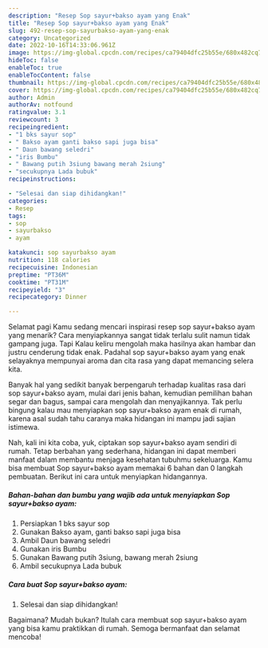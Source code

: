 ```yaml
---
description: "Resep Sop sayur+bakso ayam yang Enak"
title: "Resep Sop sayur+bakso ayam yang Enak"
slug: 492-resep-sop-sayurbakso-ayam-yang-enak
category: Uncategorized
date: 2022-10-16T14:33:06.961Z
image: https://img-global.cpcdn.com/recipes/ca79404dfc25b55e/680x482cq70/sop-sayurbakso-ayam-foto-resep-utama.jpg
hideToc: false
enableToc: true
enableTocContent: false
thumbnail: https://img-global.cpcdn.com/recipes/ca79404dfc25b55e/680x482cq70/sop-sayurbakso-ayam-foto-resep-utama.jpg
cover: https://img-global.cpcdn.com/recipes/ca79404dfc25b55e/680x482cq70/sop-sayurbakso-ayam-foto-resep-utama.jpg
author: Admin
authorAv: notfound
ratingvalue: 3.1
reviewcount: 3
recipeingredient:
- "1 bks sayur sop"
- " Bakso ayam ganti bakso sapi juga bisa"
- " Daun bawang seledri"
- "iris Bumbu"
- " Bawang putih 3siung bawang merah 2siung"
- "secukupnya Lada bubuk"
recipeinstructions:

- "Selesai dan siap dihidangkan!"
categories:
- Resep
tags:
- sop
- sayurbakso
- ayam

katakunci: sop sayurbakso ayam 
nutrition: 118 calories
recipecuisine: Indonesian
preptime: "PT36M"
cooktime: "PT31M"
recipeyield: "3"
recipecategory: Dinner

---
```



Selamat pagi Kamu sedang mencari inspirasi resep sop sayur+bakso ayam yang menarik? Cara menyiapkannya sangat tidak terlalu sulit namun tidak gampang juga. Tapi Kalau keliru mengolah maka hasilnya akan hambar dan justru cenderung tidak enak. Padahal sop sayur+bakso ayam yang enak selayaknya mempunyai aroma dan cita rasa yang dapat memancing selera kita.


Banyak hal yang sedikit banyak berpengaruh terhadap kualitas rasa dari sop sayur+bakso ayam, mulai dari jenis bahan, kemudian pemilihan bahan segar dan bagus, sampai cara mengolah dan menyajikannya. Tak perlu bingung kalau mau menyiapkan sop sayur+bakso ayam enak di rumah, karena asal sudah tahu caranya maka hidangan ini mampu jadi sajian istimewa.




Nah, kali ini kita coba, yuk, ciptakan sop sayur+bakso ayam sendiri di rumah. Tetap berbahan yang sederhana, hidangan ini dapat memberi manfaat dalam membantu menjaga kesehatan tubuhmu sekeluarga. Kamu bisa membuat Sop sayur+bakso ayam memakai 6 bahan dan 0 langkah pembuatan. Berikut ini cara untuk menyiapkan hidangannya.

<!--inarticleads1-->

##### Bahan-bahan dan bumbu yang wajib ada untuk menyiapkan Sop sayur+bakso ayam:

1. Persiapkan 1 bks sayur sop
1. Gunakan  Bakso ayam, ganti bakso sapi juga bisa
1. Ambil  Daun bawang seledri
1. Gunakan iris Bumbu
1. Gunakan  Bawang putih 3siung, bawang merah 2siung
1. Ambil secukupnya Lada bubuk




<!--inarticleads2-->

##### Cara buat Sop sayur+bakso ayam:


1. Selesai dan siap dihidangkan!



Bagaimana? Mudah bukan? Itulah cara membuat sop sayur+bakso ayam yang bisa kamu praktikkan di rumah. Semoga bermanfaat dan selamat mencoba!

